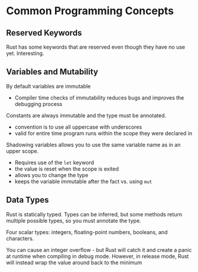 # Common Programming Concepts

## Reserved Keywords

Rust has some keywords that are reserved even though they have no use yet. Interesting.

## Variables and Mutability

By default variables are immutable

- Compiler time checks of immutability reduces bugs and improves the debugging process

Constants are always immutable and the type must be annotated.

- convention is to use all uppercase with underscores
- valid for entire time program runs within the scope they were declared in

Shadowing variables allows you to use the same variable name as in an upper scope.

- Requires use of the `let` keyword
- the value is reset when the scope is exited
- allows you to change the type
- keeps the variable immutable after the fact vs. using `mut`

## Data Types

Rust is statically typed. Types can be inferred, but some methods return multiple possible types, so you must annotate the type.

Four scalar types: integers, floating-point numbers, booleans, and characters.

You can cause an integer overflow - but Rust will catch it and create a panic at runtime when compiling in debug mode. However, in release mode, Rust will instead wrap the value around back to the minimum
